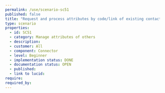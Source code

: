 ```yaml
---
permalink: /use/scenario-sc51
published: false
title: "Request and process attributes by code/link of existing contacts"
type: scenario
properties:
  - id: SC51
  - category: Manage attributes of others
  - description: 
  - customer: All
  - component: Connector
  - level: Beginner
  - implementation status: DONE
  - documentation status: OPEN
  - published: 
  - link to lucid: 
require:
required_by:
---
```



